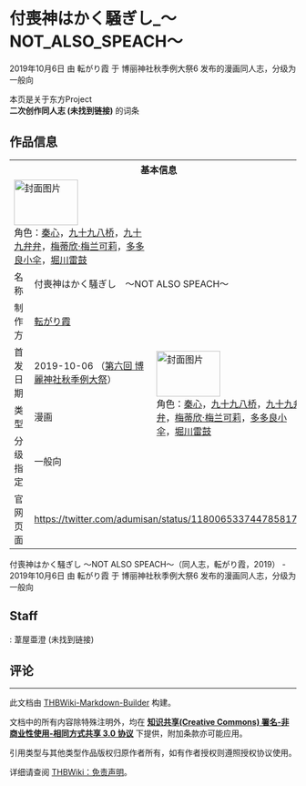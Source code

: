 # 付喪神はかく騒ぎし_～NOT_ALSO_SPEACH～

<!-- source html: G:\repos\THBWiki-Markdown-Builder\THBWikiMarkdown\Temp\main\f\f2\ns0%3A%E4%BB%98%E5%96%AA%E7%A5%9E%E3%81%AF%E3%81%8B%E3%81%8F%E9%A8%92%E3%81%8E%E3%81%97_%EF%BD%9ENOT_ALSO_SPEACH%EF%BD%9E.html -->

2019年10月6日 由 転がり霞 于 博丽神社秋季例大祭6 发布的漫画同人志，分级为 一般向

本页是关于东方Project  
 **二次创作同人志 (未找到链接)** 的词条
## 作品信息

<table><tbody><tr><th colspan="3">基本信息</th></tr><tr><td class="cover-artwork-mobile" colspan="2"><a href="./文件-付喪神はかく騒ぎし_～NOT_ALSO_SPEACH～封面.jpg.md" class="image" title="封面图片"><img alt="封面图片" src="https://upload.thwiki.cc/thumb/9/97/%E4%BB%98%E5%96%AA%E7%A5%9E%E3%81%AF%E3%81%8B%E3%81%8F%E9%A8%92%E3%81%8E%E3%81%97_%EF%BD%9ENOT_ALSO_SPEACH%EF%BD%9E%E5%B0%81%E9%9D%A2.jpg/112px-%E4%BB%98%E5%96%AA%E7%A5%9E%E3%81%AF%E3%81%8B%E3%81%8F%E9%A8%92%E3%81%8E%E3%81%97_%EF%BD%9ENOT_ALSO_SPEACH%EF%BD%9E%E5%B0%81%E9%9D%A2.jpg" decoding="async" loading="lazy" width="112" height="80" srcset="https://upload.thwiki.cc/thumb/9/97/%E4%BB%98%E5%96%AA%E7%A5%9E%E3%81%AF%E3%81%8B%E3%81%8F%E9%A8%92%E3%81%8E%E3%81%97_%EF%BD%9ENOT_ALSO_SPEACH%EF%BD%9E%E5%B0%81%E9%9D%A2.jpg/168px-%E4%BB%98%E5%96%AA%E7%A5%9E%E3%81%AF%E3%81%8B%E3%81%8F%E9%A8%92%E3%81%8E%E3%81%97_%EF%BD%9ENOT_ALSO_SPEACH%EF%BD%9E%E5%B0%81%E9%9D%A2.jpg 1.5x, https://upload.thwiki.cc/thumb/9/97/%E4%BB%98%E5%96%AA%E7%A5%9E%E3%81%AF%E3%81%8B%E3%81%8F%E9%A8%92%E3%81%8E%E3%81%97_%EF%BD%9ENOT_ALSO_SPEACH%EF%BD%9E%E5%B0%81%E9%9D%A2.jpg/224px-%E4%BB%98%E5%96%AA%E7%A5%9E%E3%81%AF%E3%81%8B%E3%81%8F%E9%A8%92%E3%81%8E%E3%81%97_%EF%BD%9ENOT_ALSO_SPEACH%EF%BD%9E%E5%B0%81%E9%9D%A2.jpg 2x" data-file-width="1126" data-file-height="800"></a><div class="cover-char">角色：<a href="./秦心.md" title="秦心">秦心</a>，<a href="./九十九八桥.md" title="九十九八桥">九十九八桥</a>，<a href="./九十九弁弁.md" title="九十九弁弁">九十九弁弁</a>，<a href="./梅蒂欣·梅兰可莉.md" title="梅蒂欣·梅兰可莉">梅蒂欣·梅兰可莉</a>，<a href="./多多良小伞.md" title="多多良小伞">多多良小伞</a>，<a href="./堀川雷鼓.md" title="堀川雷鼓">堀川雷鼓</a></div></td>
</tr><tr><td class="label">名称</td><td colspan="2"> 付喪神はかく騒ぎし　～NOT ALSO SPEACH～ </td></tr><tr><td class="label">制作方</td><td><a href="./転がり霞.md" title="転がり霞">転がり霞</a></td><td class="cover-artwork" rowspan="4" style="min-width:112px;"><a href="./文件-付喪神はかく騒ぎし_～NOT_ALSO_SPEACH～封面.jpg.md" class="image" title="封面图片"><img alt="封面图片" src="https://upload.thwiki.cc/thumb/9/97/%E4%BB%98%E5%96%AA%E7%A5%9E%E3%81%AF%E3%81%8B%E3%81%8F%E9%A8%92%E3%81%8E%E3%81%97_%EF%BD%9ENOT_ALSO_SPEACH%EF%BD%9E%E5%B0%81%E9%9D%A2.jpg/112px-%E4%BB%98%E5%96%AA%E7%A5%9E%E3%81%AF%E3%81%8B%E3%81%8F%E9%A8%92%E3%81%8E%E3%81%97_%EF%BD%9ENOT_ALSO_SPEACH%EF%BD%9E%E5%B0%81%E9%9D%A2.jpg" decoding="async" loading="lazy" width="112" height="80" srcset="https://upload.thwiki.cc/thumb/9/97/%E4%BB%98%E5%96%AA%E7%A5%9E%E3%81%AF%E3%81%8B%E3%81%8F%E9%A8%92%E3%81%8E%E3%81%97_%EF%BD%9ENOT_ALSO_SPEACH%EF%BD%9E%E5%B0%81%E9%9D%A2.jpg/168px-%E4%BB%98%E5%96%AA%E7%A5%9E%E3%81%AF%E3%81%8B%E3%81%8F%E9%A8%92%E3%81%8E%E3%81%97_%EF%BD%9ENOT_ALSO_SPEACH%EF%BD%9E%E5%B0%81%E9%9D%A2.jpg 1.5x, https://upload.thwiki.cc/thumb/9/97/%E4%BB%98%E5%96%AA%E7%A5%9E%E3%81%AF%E3%81%8B%E3%81%8F%E9%A8%92%E3%81%8E%E3%81%97_%EF%BD%9ENOT_ALSO_SPEACH%EF%BD%9E%E5%B0%81%E9%9D%A2.jpg/224px-%E4%BB%98%E5%96%AA%E7%A5%9E%E3%81%AF%E3%81%8B%E3%81%8F%E9%A8%92%E3%81%8E%E3%81%97_%EF%BD%9ENOT_ALSO_SPEACH%EF%BD%9E%E5%B0%81%E9%9D%A2.jpg 2x" data-file-width="1126" data-file-height="800"></a><div class="cover-char">角色：<a href="./秦心.md" title="秦心">秦心</a>，<a href="./九十九八桥.md" title="九十九八桥">九十九八桥</a>，<a href="./九十九弁弁.md" title="九十九弁弁">九十九弁弁</a>，<a href="./梅蒂欣·梅兰可莉.md" title="梅蒂欣·梅兰可莉">梅蒂欣·梅兰可莉</a>，<a href="./多多良小伞.md" title="多多良小伞">多多良小伞</a>，<a href="./堀川雷鼓.md" title="堀川雷鼓">堀川雷鼓</a></div></td>
</tr><tr><td class="label">首发日期</td><td>2019-10-06&#160;（<a href="/展会作品列表?e=%E5%8D%9A%E4%B8%BD%E7%A5%9E%E7%A4%BE%E7%A7%8B%E5%AD%A3%E4%BE%8B%E5%A4%A7%E7%A5%AD%236">第六回 博麗神社秋季例大祭</a>）</td></tr><tr><td class="label">类型</td><td>漫画</td></tr><tr><td class="label">分级指定</td><td>一般向</td></tr>
<tr><td class="label">官网页面</td><td colspan="2"><a rel="nofollow" class="external free" href="https://twitter.com/adumisan/status/1180065337447858177">https://twitter.com/adumisan/status/1180065337447858177</a></td></tr></tbody></table>

付喪神はかく騒ぎし ～NOT ALSO SPEACH～（同人志，転がり霞，2019） - 2019年10月6日 由 転がり霞 于 博丽神社秋季例大祭6 发布的漫画同人志，分级为 一般向
## Staff
: 葦屋亜澄 (未找到链接)

## 评论




---

此文档由 [THBWiki-Markdown-Builder](https://github.com/Delsin-Yu/THBWiki-Markdown-Builder) 构建。

文档中的所有内容除特殊注明外，均在 [**知识共享(Creative Commons) 署名-非商业性使用-相同方式共享 3.0 协议**](https://creativecommons.org/licenses/by-sa/3.0/deed.zh-hans) 下提供，附加条款亦可能应用。

引用类型与其他类型作品版权归原作者所有，如有作者授权则遵照授权协议使用。

详细请查阅 [THBWiki：免责声明](https://thbwiki.cc/THBWiki:%E5%85%8D%E8%B4%A3%E5%A3%B0%E6%98%8E)。

